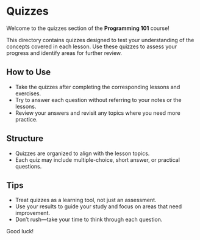 # Quizzes

Welcome to the quizzes section of the **Programming 101** course!

This directory contains quizzes designed to test your understanding of the concepts covered in each lesson. Use these quizzes to assess your progress and identify areas for further review.

## How to Use

- Take the quizzes after completing the corresponding lessons and exercises.
- Try to answer each question without referring to your notes or the lessons.
- Review your answers and revisit any topics where you need more practice.

## Structure

- Quizzes are organized to align with the lesson topics.
- Each quiz may include multiple-choice, short answer, or practical questions.

## Tips

- Treat quizzes as a learning tool, not just an assessment.
- Use your results to guide your study and focus on areas that need improvement.
- Don’t rush—take your time to think through each question.

Good luck!
